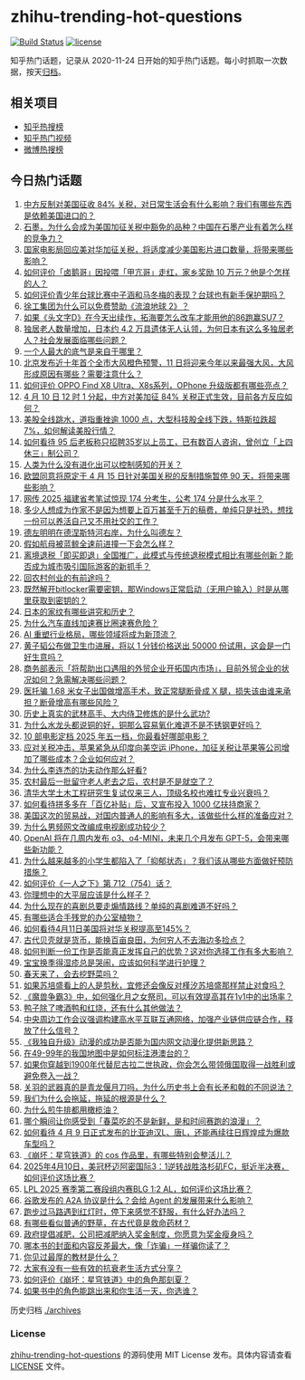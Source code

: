 # zhihu-trending-hot-questions

[![Build Status](https://github.com/justjavac/zhihu-trending-hot-questions/workflows/ci/badge.svg?branch=master)](https://github.com/justjavac/zhihu-trending-hot-questions/actions)
[![license](https://img.shields.io/github/license/justjavac/zhihu-trending-hot-questions)](https://github.com/justjavac/zhihu-trending-hot-questions/blob/master/LICENSE)

知乎热门话题，记录从 2020-11-24
日开始的知乎热门话题。每小时抓取一次数据，按天[归档](./archives)。

## 相关项目

- [知乎热搜榜](https://github.com/justjavac/zhihu-trending-top-search)
- [知乎热门视频](https://github.com/justjavac/zhihu-trending-hot-video)
- [微博热搜榜](https://github.com/justjavac/weibo-trending-hot-search)

## 今日热门话题

<!-- BEGIN -->
<!-- 最后更新时间 Fri Apr 11 2025 09:41:10 GMT+0800 (China Standard Time) -->

1. [中方反制对美国征收 84% 关税，对日常生活会有什么影响？我们有哪些东西是依赖美国进口的？](https://www.zhihu.com/question/1893342200152159500)
1. [石墨，为什么会成为美国加征关税中豁免的品种？中国在石墨产业有着怎么样的竞争力？](https://www.zhihu.com/question/1893317716779165200)
1. [国家电影局回应美对华加征关税，将适度减少美国影片进口数量，将带来哪些影响？](https://www.zhihu.com/question/1893729842899411700)
1. [如何评价「卤鹅哥」因投喂「甲亢哥」走红，家乡奖励 10 万元？他是个怎样的人？](https://www.zhihu.com/question/1893289860120408000)
1. [如何评价青少年台球比赛中子涵和马冬梅的表现？台球也有新手保护期吗？](https://www.zhihu.com/question/1891892529802229200)
1. [徐工集团为什么可以免费赞助《流浪地球 2》？](https://www.zhihu.com/question/581822066)
1. [如果《头文字D》在今天出续作，拓海要怎么改车才能用他的86跑赢SU7？](https://www.zhihu.com/question/14066039716)
1. [独居老人数量增加，日本约 4.2 万具遗体无人认领，为何日本有这么多独居老人？社会发展面临哪些问题？](https://www.zhihu.com/question/1892637356860858600)
1. [一个人最大的底气是来自于哪里？](https://www.zhihu.com/question/654608566)
1. [北京发布近十年首个全市大风橙色预警，11 日将迎来今年以来最强大风，大风形成原因有哪些？需要注意什么？](https://www.zhihu.com/question/1892974057911182300)
1. [如何评价 OPPO Find X8 Ultra、X8s系列，OPhone 升级版都有哪些亮点？](https://www.zhihu.com/question/1893181477480540000)
1. [4 月 10 日 12 时 1 分起，中方对美加征 84% 关税正式生效，目前各方反应如何？](https://www.zhihu.com/question/1893637479673848000)
1. [美股全线跳水，道指重挫逾 1000 点，大型科技股全线下跌，特斯拉跌超 7%，如何解读美股行情？](https://www.zhihu.com/question/1893792294466990800)
1. [如何看待 95 后老板称只招聘35岁以上员工，已有数百人咨询，曾创立「上四休三」制公司？](https://www.zhihu.com/question/1893577401637785600)
1. [人类为什么没有进化出可以控制感知的开关？](https://www.zhihu.com/question/14948850830)
1. [欧盟同意将原定于 4 月 15 日针对美国关税的反制措施暂停 90 天，将带来哪些影响？](https://www.zhihu.com/question/1893735356815337000)
1. [网传 2025 福建省考笔试惊现 174 分考生，公考 174 分是什么水平？](https://www.zhihu.com/question/1891281886837442600)
1. [多少人想成为作家不是因为想要上百万甚至千万的稿费，单纯只是社恐，想找一份可以养活自己又不用社交的工作？](https://www.zhihu.com/question/1891794025490662000)
1. [德左明明在德涅斯特河右岸，为什么叫德左？](https://www.zhihu.com/question/1893331947855524400)
1. [假如航母被蓝鲸全速前进撞一下会怎么样？](https://www.zhihu.com/question/549257813)
1. [离境退税「即买即退」全国推广，此模式与传统退税模式相比有哪些创新？能否成为城市吸引国际游客的新抓手？](https://www.zhihu.com/question/1892978344758338800)
1. [回农村创业的有前途吗？](https://www.zhihu.com/question/435625288)
1. [既然解开bitlocker需要密钥，那Windows正常启动（无用户输入）时是从哪里获取到密钥的？](https://www.zhihu.com/question/10994180697)
1. [日本的家纹有哪些讲究和历史？](https://www.zhihu.com/question/29587561)
1. [为什么汽车直线加速赛比圈速赛危险？](https://www.zhihu.com/question/408191914)
1. [AI 重塑行业格局，哪些领域将成为新顶流？](https://www.zhihu.com/question/1892862409535907000)
1. [黄子韬公布做卫生巾进展，将以 1 分钱价格送出 50000 份试用，这会是一门好生意吗？](https://www.zhihu.com/question/1893592441459795200)
1. [商务部表示「将帮助出口遇阻的外贸企业开拓国内市场」，目前外贸企业的状况如何？急需解决哪些问题？](https://www.zhihu.com/question/1893684131172443400)
1. [医托骗 1.68 米女子出国做增高手术，致正常腿断骨成 X 腿，损失该由谁来承担？断骨增高有哪些风险？](https://www.zhihu.com/question/1893631060744561700)
1. [历史上真实的武林高手、大内侍卫修炼的是什么武功?](https://www.zhihu.com/question/11622933424)
1. [为什么水龙头都说铜的好，铜那么容易氧化难道不是不锈钢更好吗？](https://www.zhihu.com/question/626308544)
1. [10 部电影定档 2025 年五一档，你最看好哪部电影？](https://www.zhihu.com/question/1893267085657859300)
1. [应对关税冲击，苹果紧急从印度向美空运 iPhone，加征关税让苹果等公司增加了哪些成本？企业如何应对？](https://www.zhihu.com/question/1892950995429974300)
1. [为什么李连杰的功夫动作那么好看?](https://www.zhihu.com/question/8737224128)
1. [农村最后一批留守老人老去之后，农村是不是就空了？](https://www.zhihu.com/question/367018216)
1. [清华大学土木工程研究生复试仅来三人，顶级名校也难扛专业兴衰吗？](https://www.zhihu.com/question/1893306483485140700)
1. [如何看待拼多多在「百亿补贴」后，又宣布投入 1000 亿扶持商家？](https://www.zhihu.com/question/1893259912991191800)
1. [美国这次的贸易战，对国内普通人的影响有多大，该做些什么样的准备应对？](https://www.zhihu.com/question/1891989198946411800)
1. [为什么男频网文改编成电视剧成功较少？](https://www.zhihu.com/question/656718128)
1. [OpenAI 将在几周内发布 o3、o4-MINI，未来几个月发布 GPT-5，会带来哪些新功能？](https://www.zhihu.com/question/1891767371066208500)
1. [为什么越来越多的小学生都陷入了「抑郁状态」？我们该从哪些方面做好预防措施？](https://www.zhihu.com/question/1888898691164788000)
1. [如何评价《一人之下》第 712（754）话？](https://www.zhihu.com/question/1893771793212346600)
1. [你理想中的大平层应该是什么样子？](https://www.zhihu.com/question/386109513)
1. [为什么现在的喜剧总要走煽情路线？单纯的喜剧难道不好吗？](https://www.zhihu.com/question/1892903924236796700)
1. [有哪些适合手残党的办公室植物？](https://www.zhihu.com/question/1888635188927517400)
1. [如何看待4月11日美国将对华关税提高至145%？](https://www.zhihu.com/question/1893841212412240000)
1. [古代贝壳就是货币，能换百亩良田，为何穷人不去海边多捡点？](https://www.zhihu.com/question/1892249263213356000)
1. [如何判断一份工作是否能真正发挥自己的优势？这对你选择工作有多大影响？](https://www.zhihu.com/question/1889468233414862300)
1. [宝宝换季得湿疹总是哭闹，应该如何科学进行护理？](https://www.zhihu.com/question/15489907518)
1. [春天来了，会去挖野菜吗？](https://www.zhihu.com/question/14747610551)
1. [如果苏培盛看上的人是剪秋，宜修还会像反对槿汐苏培盛那样禁止对食吗？](https://www.zhihu.com/question/13382656972)
1. [《魔兽争霸3》中，如何强化月之女祭司，可以有效提高其在1v1中的出场率？](https://www.zhihu.com/question/1893614016456270800)
1. [鸭子除了啤酒鸭和红烧，还有什么其他做法？](https://www.zhihu.com/question/1888866888278316500)
1. [中央周边工作会议强调构建高水平互联互通网络，加强产业链供应链合作，释放了什么信号？](https://www.zhihu.com/question/1893334124430848800)
1. [《我独自升级》动漫的成功是否能为国内网文动漫化提供新思路？](https://www.zhihu.com/question/1890997733415964700)
1. [在49-99年的我国地图中是如何标注港澳台的？](https://www.zhihu.com/question/474032293)
1. [如果你穿越到1900年代替尼古拉二世执政，你会怎么带领俄国取得一战胜利或避免卷入一战？](https://www.zhihu.com/question/14778458720)
1. [关羽的武器真的是青龙偃月刀吗，为什么历史书上会有长矛和戟的不同说法？](https://www.zhihu.com/question/1892526047154652700)
1. [我们为什么会拖延，拖延的根源是什么？](https://www.zhihu.com/question/659472449)
1. [为什么煎牛排都用橄榄油？](https://www.zhihu.com/question/26201331)
1. [哪个瞬间让你感受到「春菜吃的不是新鲜，是和时间赛跑的浪漫」？](https://www.zhihu.com/question/15705838276)
1. [如何看待 4 月 9 日正式发布的比亚迪汉L、唐L，还能再续往日辉煌成为爆款车型吗？](https://www.zhihu.com/question/1893407560498914300)
1. [《崩坏：星穹铁道》的 cos 作品里，有哪些特别会整活儿？](https://www.zhihu.com/question/1892538035217884200)
1. [2025年4月10日，美冠杯迈阿密国际3：1逆转战胜洛杉矶FC，挺近半决赛，如何评价这场比赛？](https://www.zhihu.com/question/1893609017223381200)
1. [LPL 2025 赛季第二赛段组内赛BLG 1:2 AL，如何评价这场比赛？](https://www.zhihu.com/question/1893740157196273000)
1. [谷歌发布的 A2A 协议是什么？会给 Agent 的发展带来什么影响？](https://www.zhihu.com/question/1893443983843255300)
1. [跑步过马路遇到红灯时，停下来感觉不舒服，有什么好办法吗？](https://www.zhihu.com/question/1892860907899577600)
1. [有哪些看似普通的野草，在古代竟是救命药材？](https://www.zhihu.com/question/1888635188180935700)
1. [政府提倡减肥，公司把减肥纳入奖金制度，你愿意为奖金瘦身吗？](https://www.zhihu.com/question/1887790982298322700)
1. [哪本书的封面和内容反差最大，像「诈骗」一样骗你读了？](https://www.zhihu.com/question/1892364433902236400)
1. [你见过最厚的教材是什么？](https://www.zhihu.com/question/657222062)
1. [大家有没有一些有效的抗衰老生活方式分享？](https://www.zhihu.com/question/1890720213001013000)
1. [如何评价《崩坏：星穹铁道》中的角色那刻夏？](https://www.zhihu.com/question/1893453099936502000)
1. [如果书中的角色能跳出来和你生活一天，你选谁？](https://www.zhihu.com/question/1892362132269523700)

<!-- END -->

历史归档 [./archives](./archives)

### License

[zhihu-trending-hot-questions](https://github.com/justjavac/zhihu-trending-hot-questions)
的源码使用 MIT License 发布。具体内容请查看 [LICENSE](./LICENSE) 文件。
